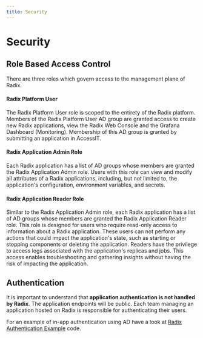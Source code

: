 ```yaml
---
title: Security
---
```


# Security

## Role Based Access Control
There are three roles which govern access to the management plane of Radix.

#### Radix Platform User
The Radix Platform User role is scoped to the entirety of the Radix platform. Members of the Radix Platform User AD 
group are granted access to create new Radix applications, view the Radix Web Console and the Grafana Dashboard (Monitoring). 
Membership of this AD group is granted by submitting an application in AccessIT.

#### Radix Application Admin Role
Each Radix application has a list of AD groups whose members are granted the Radix Application Admin role.
Users with this role can view and modify all attributes of a Radix applications, including, but not limited to, 
the application's configuration, environment variables, and secrets.

#### Radix Application Reader Role
Similar to the Radix Application Admin role, each Radix application has a list of AD groups whose members are granted the 
Radix Application Reader role. This role is designed for users who require read-only access to information about a Radix application. 
These users can not perform any actions that could impact the application's state, such as starting or stopping components or deleting the application.
Readers have the privilege to access logs associated with the application's replicas and jobs. This access enables troubleshooting and gathering insights without having the risk of impacting the application.

## Authentication

It is important to understand that **application authentication is not handled by Radix**. The application endpoints will be public. Each team managing an application hosted on Radix is responsible for authenticating their users.

For an example of in-app authentication using AD have a look at [Radix Authentication Example](https://github.com/equinor/radix-example-oauth-proxy) code.
